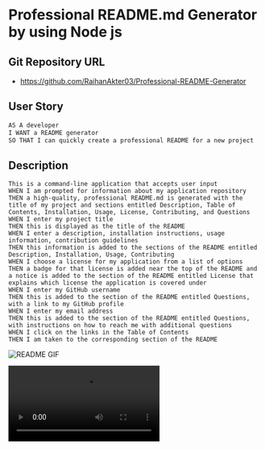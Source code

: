 # Professional README.md Generator by using Node js

 ## Git Repository URL

  *   https://github.com/RaihanAkter03/Professional-README-Generator

  
## User Story

```md
AS A developer
I WANT a README generator
SO THAT I can quickly create a professional README for a new project
```

## Description

```
This is a command-line application that accepts user input
WHEN I am prompted for information about my application repository
THEN a high-quality, professional README.md is generated with the title of my project and sections entitled Description, Table of Contents, Installation, Usage, License, Contributing, and Questions
WHEN I enter my project title
THEN this is displayed as the title of the README
WHEN I enter a description, installation instructions, usage information, contribution guidelines
THEN this information is added to the sections of the README entitled Description, Installation, Usage, Contributing
WHEN I choose a license for my application from a list of options
THEN a badge for that license is added near the top of the README and a notice is added to the section of the README entitled License that explains which license the application is covered under
WHEN I enter my GitHub username
THEN this is added to the section of the README entitled Questions, with a link to my GitHub profile
WHEN I enter my email address
THEN this is added to the section of the README entitled Questions, with instructions on how to reach me with additional questions
WHEN I click on the links in the Table of Contents
THEN I am taken to the corresponding section of the README
```

![README GIF](./READMEgif.gif)

![README VIDEO](./readmemp4.mp4)